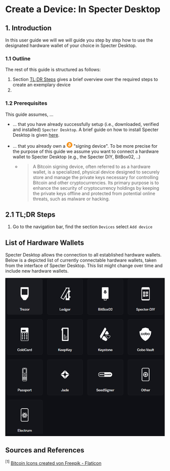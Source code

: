 # Create a Device: In Specter Desktop

## 1. Introduction

In this user guide we will we will guide you step by step how to
use the designated hardware wallet of your choice in Specter Desktop.

### 1.1 Outline

The rest of this guide is structured as follows:  

1. Section [TL;DR Steps](tl;dr-steps-) gives a brief overview over the required steps to create an exemplary device
2.

### 1.2 Prerequisites

This guide assumes, ...

* ... that you have already successfully setup (i.e., downloaded, verified and installed) `Specter Desktop`. A brief guide on how to install Specter Desktop is given [here](../README.md#using-the-specter-desktop-app).
* ... that you already own a <img src="images/icon/bitcoin.png" alt="Icon" width="18" height="18"> "signing device". To be more precise for the purpose of this guide we assume you want to connect a hardware wallet to Specter Desktop (e.g., the Specter DIY, BitBox02, ..)

  * > A Bitcoin signing device, often referred to as a hardware wallet, is a specialized, physical device designed to securely store and manage the private keys necessary for controlling Bitcoin and other cryptocurrencies. Its primary purpose is to enhance the security of cryptocurrency holdings by keeping the private keys offline and protected from potential online threats, such as malware or hacking.

## 2.1 TL;DR Steps

1. Go to the navigation bar, find the section `Devices`  select `Add device`

## List of Hardware Wallets

Specter Desktop allows the connection to all established hardware wallets. Below is a depicted list of currently connectable hardware wallets, taken from the interface of Specter Desktop. This list might change over time and include new hardware wallets. 

![](images/device-creation/list_of_wallets.png)

## Sources and References

$^{[1]}$ <a href="https://www.flaticon.com/de/kostenlose-icons/bitcoin" title="bitcoin Icons">Bitcoin Icons created von Freepik - Flaticon</a>
